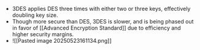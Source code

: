 - 3DES applies DES three times with either two or three keys, effectively doubling key size. 
- Though more secure than DES, 3DES is slower, and is being phased out in favor of [[Advanced Encryption Standard]] due to efficiency and higher security margins.
- ![[Pasted image 20250523161134.png]]